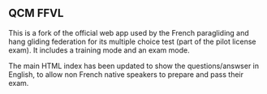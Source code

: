 QCM FFVL
--------

This is a fork of the official web app used by the French paragliding and hang gliding federation for its multiple choice test (part of the pilot license exam).
It includes a training mode and an exam mode.

The main HTML index has been updated to show the questions/answser in English, to allow non French native speakers to prepare and pass their exam.
